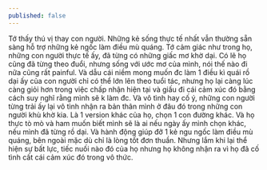 ```yaml
---
published: false
---
```

Tớ thấy thú vị thay con người.
Những kẻ sống thực tế nhất vẫn thường sẵn sàng hỗ trợ những kẻ ngốc làm điều mù quáng.
Tớ cảm giác như trong họ, những con người thực tế ấy, đã từng có những giấc mơ khờ dại.
Có lẽ họ cũng đã từng theo đuổi, nhưng sống với ước mơ của mình, nói thế nào đi nữa cũng rất painful.
Và dẫu cái niềm mong muốn đc làm 1 điều kì quái rồ dại ấy của con người chỉ có thể lớn lên theo tuổi tác, nhưng họ lại càng lúc càng giỏi hơn trong việc chấp nhận hiện tại và giấu đi cái cảm xúc đó bằng cách suy nghĩ rằng mình sẽ k làm đc.
Và vô tình hay cố ý, những con người từng trải ấy lại vô tình nhận ra bản thân mình ở đâu đó trong những con người khù khờ kia.
Là 1 version khác của họ, chọn 1 con đường khác.
Và họ thực tò mò và ham muốn biết mình sẽ là ai nếu ngày ấy mình chọn khác, nếu mình đã từng rồ dại.
Và hành động giúp đỡ 1 kẻ ngu ngốc làm điều mù quáng, bên ngoài mặc dù chỉ là lòng tốt đơn thuần.
Nhưng lắm khi lại thể hiện sự bất lực, tiếc nuối nào đó của họ nhưng họ không nhận ra vì họ đã cố tình cất cái cảm xúc đó trong vô thức.